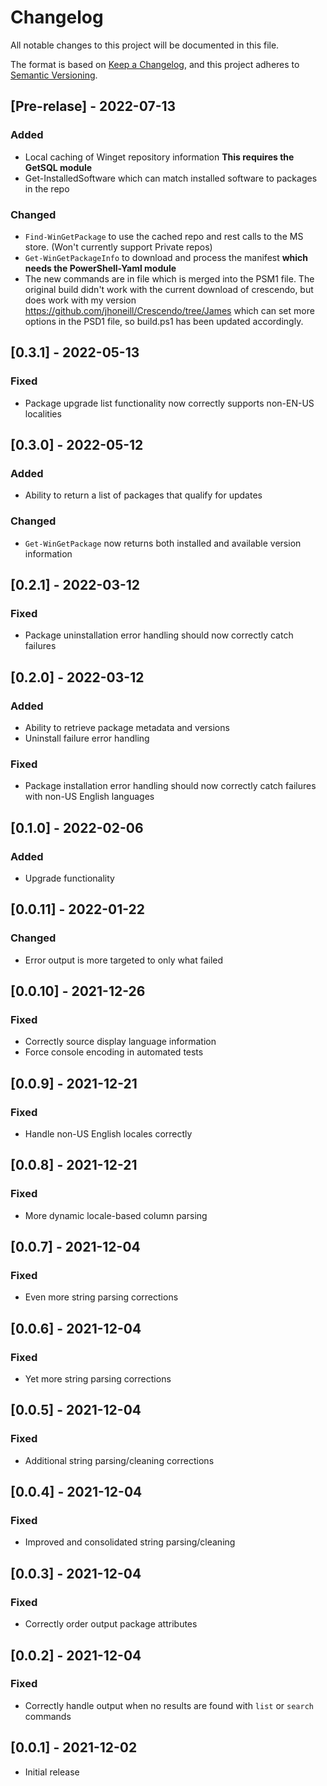 # Changelog
All notable changes to this project will be documented in this file.

The format is based on [Keep a Changelog](https://keepachangelog.com/en/1.0.0/),
and this project adheres to [Semantic Versioning](https://semver.org/spec/v2.0.0.html).

## [Pre-relase] - 2022-07-13
### Added
- Local caching of Winget repository information **This requires the GetSQL module**
- Get-InstalledSoftware which can match installed software to packages in the repo
### Changed
- `Find-WinGetPackage` to use the cached repo and rest calls to the MS store. (Won't currently support Private repos)
- `Get-WinGetPackageInfo` to download and process the manifest **which needs the PowerShell-Yaml module**
- The new commands are in file which is merged into the PSM1 file. The original build didn't work with the current download of crescendo, but does work with my version https://github.com/jhoneill/Crescendo/tree/James which can set more options in the PSD1 file, so build.ps1 has been updated accordingly. 

## [0.3.1] - 2022-05-13
### Fixed
- Package upgrade list functionality now correctly supports non-EN-US localities

## [0.3.0] - 2022-05-12
### Added
- Ability to return a list of packages that qualify for updates
### Changed
- `Get-WinGetPackage` now returns both installed and available version information

## [0.2.1] - 2022-03-12
### Fixed
- Package uninstallation error handling should now correctly catch failures

## [0.2.0] - 2022-03-12
### Added
- Ability to retrieve package metadata and versions
- Uninstall failure error handling
### Fixed
- Package installation error handling should now correctly catch failures with non-US English languages

## [0.1.0] - 2022-02-06
### Added
- Upgrade functionality

## [0.0.11] - 2022-01-22
### Changed
- Error output is more targeted to only what failed

## [0.0.10] - 2021-12-26
### Fixed
- Correctly source display language information
- Force console encoding in automated tests

## [0.0.9] - 2021-12-21
### Fixed
- Handle non-US English locales correctly

## [0.0.8] - 2021-12-21
### Fixed
- More dynamic locale-based column parsing

## [0.0.7] - 2021-12-04
### Fixed
- Even more string parsing corrections

## [0.0.6] - 2021-12-04
### Fixed
- Yet more string parsing corrections

## [0.0.5] - 2021-12-04
### Fixed
- Additional string parsing/cleaning corrections

## [0.0.4] - 2021-12-04
### Fixed
- Improved and consolidated string parsing/cleaning

## [0.0.3] - 2021-12-04
### Fixed
- Correctly order output package attributes

## [0.0.2] - 2021-12-04
### Fixed
- Correctly handle output when no results are found with `list` or `search` commands

## [0.0.1] - 2021-12-02
- Initial release
